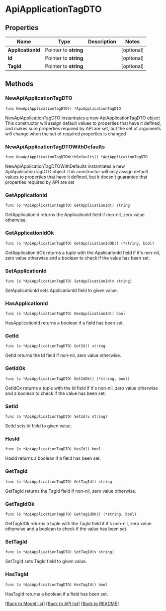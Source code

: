 # ApiApplicationTagDTO

## Properties

Name | Type | Description | Notes
------------ | ------------- | ------------- | -------------
**ApplicationId** | Pointer to **string** |  | [optional] 
**Id** | Pointer to **string** |  | [optional] 
**TagId** | Pointer to **string** |  | [optional] 

## Methods

### NewApiApplicationTagDTO

`func NewApiApplicationTagDTO() *ApiApplicationTagDTO`

NewApiApplicationTagDTO instantiates a new ApiApplicationTagDTO object
This constructor will assign default values to properties that have it defined,
and makes sure properties required by API are set, but the set of arguments
will change when the set of required properties is changed

### NewApiApplicationTagDTOWithDefaults

`func NewApiApplicationTagDTOWithDefaults() *ApiApplicationTagDTO`

NewApiApplicationTagDTOWithDefaults instantiates a new ApiApplicationTagDTO object
This constructor will only assign default values to properties that have it defined,
but it doesn't guarantee that properties required by API are set

### GetApplicationId

`func (o *ApiApplicationTagDTO) GetApplicationId() string`

GetApplicationId returns the ApplicationId field if non-nil, zero value otherwise.

### GetApplicationIdOk

`func (o *ApiApplicationTagDTO) GetApplicationIdOk() (*string, bool)`

GetApplicationIdOk returns a tuple with the ApplicationId field if it's non-nil, zero value otherwise
and a boolean to check if the value has been set.

### SetApplicationId

`func (o *ApiApplicationTagDTO) SetApplicationId(v string)`

SetApplicationId sets ApplicationId field to given value.

### HasApplicationId

`func (o *ApiApplicationTagDTO) HasApplicationId() bool`

HasApplicationId returns a boolean if a field has been set.

### GetId

`func (o *ApiApplicationTagDTO) GetId() string`

GetId returns the Id field if non-nil, zero value otherwise.

### GetIdOk

`func (o *ApiApplicationTagDTO) GetIdOk() (*string, bool)`

GetIdOk returns a tuple with the Id field if it's non-nil, zero value otherwise
and a boolean to check if the value has been set.

### SetId

`func (o *ApiApplicationTagDTO) SetId(v string)`

SetId sets Id field to given value.

### HasId

`func (o *ApiApplicationTagDTO) HasId() bool`

HasId returns a boolean if a field has been set.

### GetTagId

`func (o *ApiApplicationTagDTO) GetTagId() string`

GetTagId returns the TagId field if non-nil, zero value otherwise.

### GetTagIdOk

`func (o *ApiApplicationTagDTO) GetTagIdOk() (*string, bool)`

GetTagIdOk returns a tuple with the TagId field if it's non-nil, zero value otherwise
and a boolean to check if the value has been set.

### SetTagId

`func (o *ApiApplicationTagDTO) SetTagId(v string)`

SetTagId sets TagId field to given value.

### HasTagId

`func (o *ApiApplicationTagDTO) HasTagId() bool`

HasTagId returns a boolean if a field has been set.


[[Back to Model list]](../README.md#documentation-for-models) [[Back to API list]](../README.md#documentation-for-api-endpoints) [[Back to README]](../README.md)


